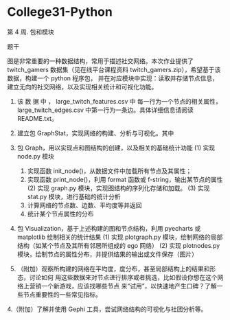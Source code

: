 # College31-Python

第 4 周. 包和模块

题干

图是非常重要的一种数据结构，常用于描述社交网络。本次作业提供了 twitch_gamers 数据集（见在线平台课程资料 twitch_gamers.zip），希望基于该数据，构建一个 python 程序包，
并在对应模块中实现：读取并存储节点信息，建立无向的社交网络，以及实现相关统计和可视化功能。

1. 该 数 据 中 ， large_twitch_features.csv 中 每一行为一个节点的相关属性，large_twitch_edges.csv 中第一行为一条边。具体详细信息请阅读 README.txt。

2. 建立包 GraphStat，实现网络的构建、分析与可视化。其中
 1. 包 Graph，用以实现点和图结构的创建，以及相关的基础统计功能
  (1) 实现 node.py 模块
      1. 实现函数 init_node()，从数据文件中加载所有节点及其属性；
      2. 实现函数 print_node()，利用 format 函数或 f-string，输出某节点的属性
  (2) 实现 graph.py 模块，实现图结构的序列化存储和加载。
  (3) 实现 stat.py 模块，进行基础的统计分析
      1. 计算网络的节点数、边数、平均度等并返回
      2. 统计某个节点属性的分布
 2. 包 Visualization，基于上述构建的图和节点结构，利用 pyecharts 或 matplotlib 绘制相关的统计结果
  (1) 实现 plotgraph.py 模块，绘制网络的局部结构（如某个节点及其所有邻居所组成的 ego 网络）
  (2) 实现 plotnodes.py 模块，绘制节点的属性分布，并提供结果的输出或文件保存（图片）

3. （附加）观察所构建的网络在平均度，度分布，甚至局部结构上的结果和形态，讨论如何 用这些数据来对节点进行排序或者挑选，比如假设你想在这个网络上营销一个新游戏，应该找哪些节点
来“试用”，以快速地产生口碑？了解一些节点重要性的一些常见指标。 

4.（附加）了解并使用 Gephi 工具，尝试网络结构的可视化与社团分析等。
